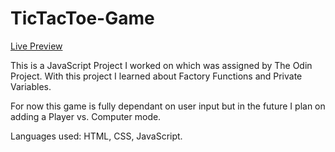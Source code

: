 # TicTacToe-Game
<a href="https://ren-wastaken.github.io/TicTacToe-Game/">Live Preview</a>

This is a JavaScript Project I worked on which was assigned by The Odin Project.
With this project I learned about Factory Functions and Private Variables.

For now this game is fully dependant on user input but in the future I plan on adding a Player vs. Computer mode. 

Languages used: HTML, CSS, JavaScript.
